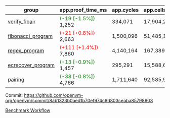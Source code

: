 | group | app.proof_time_ms | app.cycles | app.cells_used | leaf.proof_time_ms | leaf.cycles | leaf.cells_used |
| -- | -- | -- | -- | -- | -- | -- |
| [verify_fibair](https://github.com/openvm-org/openvm/blob/benchmark-results/benchmarks-pr/1462/verify_fibair-8ab1323b0aed1b70ef974c8d803ceaba85798803.md) |<span style='color: green'>(-19 [-1.5%])</span> 1,252 |  334,071 |  17,904,255 |- | - | - |
| [fibonacci_program](https://github.com/openvm-org/openvm/blob/benchmark-results/benchmarks-pr/1462/fibonacci-8ab1323b0aed1b70ef974c8d803ceaba85798803.md) |<span style='color: red'>(+21 [+0.8%])</span> 2,663 |  1,500,096 |  51,485,167 |- | - | - |
| [regex_program](https://github.com/openvm-org/openvm/blob/benchmark-results/benchmarks-pr/1462/regex-8ab1323b0aed1b70ef974c8d803ceaba85798803.md) |<span style='color: red'>(+111 [+1.4%])</span> 7,860 |  4,140,164 |  167,389,450 |- | - | - |
| [ecrecover_program](https://github.com/openvm-org/openvm/blob/benchmark-results/benchmarks-pr/1462/ecrecover-8ab1323b0aed1b70ef974c8d803ceaba85798803.md) |<span style='color: green'>(-13 [-0.9%])</span> 1,457 |  295,291 |  15,588,656 |- | - | - |
| [pairing](https://github.com/openvm-org/openvm/blob/benchmark-results/benchmarks-pr/1462/pairing-8ab1323b0aed1b70ef974c8d803ceaba85798803.md) |<span style='color: green'>(-38 [-0.8%])</span> 4,766 |  1,711,640 |  92,585,975 |- | - | - |


Commit: https://github.com/openvm-org/openvm/commit/8ab1323b0aed1b70ef974c8d803ceaba85798803

[Benchmark Workflow](https://github.com/openvm-org/openvm/actions/runs/13894964493)
